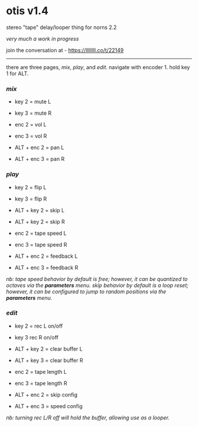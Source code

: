 
# otis v1.4

stereo "tape" delay/looper thing for norns 2.2

_very much a work in progress_

join the conversation at - https://llllllll.co/t/22149

---

there are three pages, _mix_, _play_, and _edit_. navigate with encoder 1. hold key 1 for ALT.

### _mix_

* key 2 = mute L
* key 3 = mute R

* enc 2 = vol L
* enc 3 = vol R
* ALT + enc 2 = pan L
* ALT + enc 3 = pan R

### _play_

* key 2 = flip L
* key 3 = flip R
* ALT + key 2 = skip L
* ALT + key 2 = skip R

* enc 2 = tape speed L
* enc 3 = tape speed R
* ALT + enc 2 = feedback L
* ALT + enc 3 = feedback R

_nb: tape speed behavior by default is free; however, it can be quantized to octaves via the **parameters** menu._
_skip behavior by default is a loop reset; however, it can be configured to jump to random positions via the **parameters** menu._

### _edit_

* key 2 = rec L on/off
* key 3 rec R on/off
* ALT + key 2 = clear buffer L
* ALT + key 3 = clear buffer R

* enc 2 = tape length L
* enc 3 = tape length R
* ALT + enc 2 = skip config
* ALT + enc 3 = speed config

_nb: turning rec L/R off will hold the buffer, allowing use as a looper._
